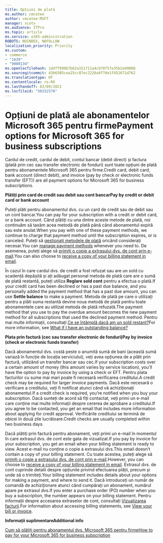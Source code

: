 ```yaml
---
title: Opțiuni de plată
ms.author: cmcatee
author: cmcatee-MSFT
manager: scotv
ms.audience: ITPro
ms.topic: article
ms.service: o365-administration
ROBOTS: NOINDEX, NOFOLLOW
localization_priority: Priority
ms.custom:
- commerce
- "1639"
- "9000134"
ms.openlocfilehash: 1ddff99967b62a151711a4c978f5fe35b2a99008
ms.sourcegitcommit: 43b6305cea25cc87ec2226a4f7de1f452671d762
ms.translationtype: HT
ms.contentlocale: ro-RO
ms.lasthandoff: 02/09/2021
ms.locfileid: "50152570"
---
```

# <a name="payment-options-for-microsoft-365-for-business-subscriptions"></a><span data-ttu-id="05d32-102">Opțiuni de plată ale abonamentelor Microsoft 365 pentru firme</span><span class="sxs-lookup"><span data-stu-id="05d32-102">Payment options for Microsoft 365 for business subscriptions</span></span>
  
<span data-ttu-id="05d32-103">Cardul de credit, cardul de debit, contul bancar (debit direct) și factura (plată prin cec sau transfer electronic de fonduri) sunt toate opțiuni de plată pentru abonamentele Microsoft 365 pentru firme.</span><span class="sxs-lookup"><span data-stu-id="05d32-103">Credit card, debit card, bank account (direct debit), and invoice (pay by check or electronic funds transfer (EFT)) are all payment options for Microsoft 365 for business subscriptions.</span></span>
  
<span data-ttu-id="05d32-104">**Plătiți prin card de credit sau debit sau cont bancar**</span><span class="sxs-lookup"><span data-stu-id="05d32-104">**Pay by credit or debit card or bank account**</span></span>
  
<span data-ttu-id="05d32-105">Puteți plăti pentru abonamentul dvs. cu un card de credit sau de debit sau un cont bancar.</span><span class="sxs-lookup"><span data-stu-id="05d32-105">You can pay for your subscription with a credit or debit card, or a bank account.</span></span> <span data-ttu-id="05d32-106">Când plătiți cu una dintre aceste metode de plată, noi continuăm să taxăm acea metodă de plată până când abonamentul expiră sau este anulat.</span><span class="sxs-lookup"><span data-stu-id="05d32-106">When you pay with one of these payment methods, we continue to charge that payment method until the subscription expires, or is canceled.</span></span> <span data-ttu-id="05d32-107">Puteți să [gestionați metodele de plată](https://docs.microsoft.com/microsoft-365/commerce/billing-and-payments/manage-payment-methods) oricând considerați necesar.</span><span class="sxs-lookup"><span data-stu-id="05d32-107">You can [manage payment methods](https://docs.microsoft.com/microsoft-365/commerce/billing-and-payments/manage-payment-methods) whenever you need to.</span></span> <span data-ttu-id="05d32-108">De asemenea, puteți alege să [primiți o copie a extrasului dvs. de cont prin e-mail](https://docs.microsoft.com/microsoft-365/commerce/billing-and-payments/view-your-bill-or-invoice#receive-a-copy-of-your-billing-statement-in-email).</span><span class="sxs-lookup"><span data-stu-id="05d32-108">You can also choose to [receive a copy of your billing statement in email](https://docs.microsoft.com/microsoft-365/commerce/billing-and-payments/view-your-bill-or-invoice#receive-a-copy-of-your-billing-statement-in-email).</span></span>

<span data-ttu-id="05d32-109">În cazul în care cardul dvs. de credit a fost refuzat sau are un sold cu scadență depășită și ați adăugat personal metoda de plată care are o sumă de plată restantă, puteți utiliza **Reglare sold cont** pentru a efectua o plată.</span><span class="sxs-lookup"><span data-stu-id="05d32-109">If your credit card has been declined or has a past due balance, and you personally added the payment method that has a past due amount, you can use **Settle balance** to make a payment.</span></span> <span data-ttu-id="05d32-110">Metoda de plată pe care o utilizați pentru a plăti suma restantă devine noua metodă de plată pentru toate abonamentele care au utilizat metoda de plată refuzată.</span><span class="sxs-lookup"><span data-stu-id="05d32-110">The payment method that you use to pay the overdue amount becomes the new payment method for all subscriptions that used the declined payment method.</span></span> <span data-ttu-id="05d32-111">Pentru mai multe informații, consultați [Ce se întâmplă dacă am un sold restant?](https://docs.microsoft.com/microsoft-365/commerce/billing-and-payments/pay-for-your-subscription#what-if-i-have-an-outstanding-balance)</span><span class="sxs-lookup"><span data-stu-id="05d32-111">For more information, see [What if I have an outstanding balance?](https://docs.microsoft.com/microsoft-365/commerce/billing-and-payments/pay-for-your-subscription#what-if-i-have-an-outstanding-balance)</span></span>

<span data-ttu-id="05d32-112">**Plata prin factură (cec sau transfer electronic de fonduri)**</span><span class="sxs-lookup"><span data-stu-id="05d32-112">**Pay by invoice (check or electronic funds transfer)**</span></span>
  
<span data-ttu-id="05d32-113">Dacă abonamentul dvs. costă peste o anumită sumă de bani (această sumă variază în funcție de locația serviciului), veți avea opțiunea de a plăti prin factură, utilizând un transfer bancar sau cec.</span><span class="sxs-lookup"><span data-stu-id="05d32-113">If your subscription costs over a certain amount of money (this amount varies by service location), you'll have the option to pay by invoice by using a check or EFT.</span></span> <span data-ttu-id="05d32-114">Pentru plata facturilor cu sume mai mari poate fi necesară verificarea creditului.</span><span class="sxs-lookup"><span data-stu-id="05d32-114">A credit check may be required for larger invoice payments.</span></span> <span data-ttu-id="05d32-115">Dacă este necesară o verificare a creditului, veți fi notificat atunci când vă achiziționați abonamentul.</span><span class="sxs-lookup"><span data-stu-id="05d32-115">If a credit check is required, you’re notified when you buy your subscription.</span></span> <span data-ttu-id="05d32-116">Dacă sunteți de acord să fiți contactat, veți primi un e-mail care conține mai multe informații despre cererea de aprobare a creditului.</span><span class="sxs-lookup"><span data-stu-id="05d32-116">If you agree to be contacted, you get an email that includes more information about applying for credit approval.</span></span> <span data-ttu-id="05d32-117">Verificările creditului se termină de obicei în două zile lucrătoare.</span><span class="sxs-lookup"><span data-stu-id="05d32-117">Credit checks are usually completed within two business days.</span></span>

<span data-ttu-id="05d32-118">Dacă plătiți prin factură pentru abonament, veți primi un e-mail în momentul în care extrasul dvs. de cont este gata de vizualizat.</span><span class="sxs-lookup"><span data-stu-id="05d32-118">If you pay by invoice for your subscription, you get an email when your billing statement is ready to view.</span></span> <span data-ttu-id="05d32-119">Acest e-mail nu conține o copie a extrasului dvs.</span><span class="sxs-lookup"><span data-stu-id="05d32-119">This email doesn’t contain a copy of your billing statement.</span></span> <span data-ttu-id="05d32-120">Cu toate acestea, puteți alege să [primiți o copie a extrasului dvs. de cont prin e-mail](https://docs.microsoft.com/microsoft-365/commerce/billing-and-payments/view-your-bill-or-invoice#receive-a-copy-of-your-billing-statement-in-email).</span><span class="sxs-lookup"><span data-stu-id="05d32-120">However, you can choose to [receive a copy of your billing statement in email](https://docs.microsoft.com/microsoft-365/commerce/billing-and-payments/view-your-bill-or-invoice#receive-a-copy-of-your-billing-statement-in-email).</span></span> <span data-ttu-id="05d32-121">Extrasul dvs. de cont cuprinde detalii despre opțiunile privind efectuarea plății, precum și unde să o trimiteți.</span><span class="sxs-lookup"><span data-stu-id="05d32-121">Your billing statement includes details about your options for making a payment, and where to send it.</span></span> <span data-ttu-id="05d32-122">Dacă introduceți un număr de comandă de achiziționare atunci când cumpărați un abonament, numărul apare pe extrasul dvs.</span><span class="sxs-lookup"><span data-stu-id="05d32-122">If you enter a purchase order (PO) number when you buy a subscription, the number appears on your billing statement.</span></span> <span data-ttu-id="05d32-123">Pentru informații despre accesarea extraselor de cont, consultați [Vizualizarea facturii](https://docs.microsoft.com/microsoft-365/commerce/billing-and-payments/view-your-bill-or-invoice).</span><span class="sxs-lookup"><span data-stu-id="05d32-123">For information about accessing billing statements, see [View your bill or invoice](https://docs.microsoft.com/microsoft-365/commerce/billing-and-payments/view-your-bill-or-invoice).</span></span>
  
<span data-ttu-id="05d32-124">**Informații suplimentare**</span><span class="sxs-lookup"><span data-stu-id="05d32-124">**Additional info**</span></span>
  
[<span data-ttu-id="05d32-125">Cum să plătiți pentru abonamentul dvs. Microsoft 365 pentru firme</span><span class="sxs-lookup"><span data-stu-id="05d32-125">How to pay for your Microsoft 365 for business subscription</span></span>](https://docs.microsoft.com/microsoft-365/commerce/billing-and-payments/pay-for-your-subscription)